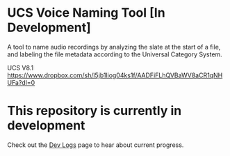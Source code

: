 # UCS Voice Naming Tool [In Development]
A tool to name audio recordings by analyzing the slate at the start of a file, and labeling the file metadata according to the Universal Category System.

UCS V8.1
https://www.dropbox.com/sh/l5jb1liog04ks1f/AADFiFLhQVBaWV8aCR1qNHUFa?dl=0

# This repository is currently in development
Check out the [Dev Logs](https://github.com/SoundsLikeJonny/UCS-Voice-Naming-Tool/wiki/Dev-Logs) page to hear about current progress.
